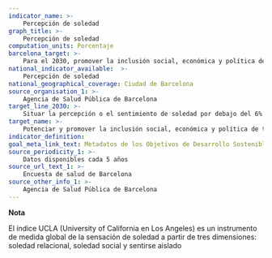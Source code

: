 ```yaml
---
indicator_name: >-
    Percepción de soledad 
graph_title: >-
    Percepción de soledad 
computation_units: Porcentaje
barcelona_target: >-
    Para el 2030, promover la inclusión social, económica y política de todas las personas
national_indicator_available:  >-
    Percepción de soledad 
national_geographical_coverage: Ciudad de Barcelona 
source_organisation_1: >-
    Agencia de Salud Pública de Barcelona
target_line_2030: >-
    Situar la percepción o el sentimiento de soledad por debajo del 6% tanto en la población adulta como en la población mayor de 64 años
target_name: >-
    Potenciar y promover la inclusión social, económica y política de todas las personas, independientemente de su edad, sexo, discapacidad, raza, etnia, origen, religión, situación económica u otra condición
indicator_definition:
goal_meta_link_text: Metadatos de los Objetivos de Desarrollo Sostenible de las Naciones Unidas (pdf 894kB)
source_periodicity_1: >-
    Datos disponibles cada 5 años
source_url_text_1: >-
    Encuesta de salud de Barcelona 
source_other_info_1: >-
    Agencia de Salud Pública de Barcelona
---
```

**Nota**

El índice UCLA (University of California en Los Angeles) es un instrumento de medida global de la sensación de soledad a partir de tres dimensiones: soledad relacional, soledad social y sentirse aislado
